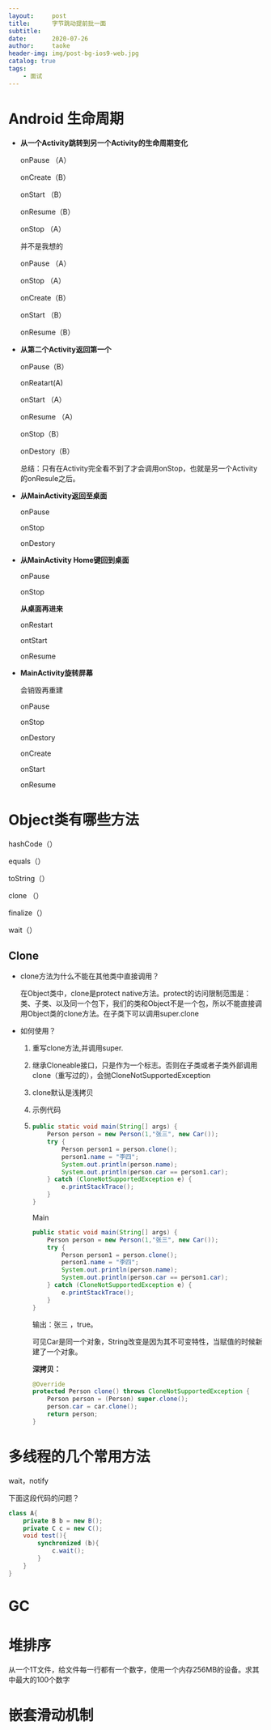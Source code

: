 ```yaml
---
layout:     post
title:      字节跳动提前批一面
subtitle:   
date:       2020-07-26
author:     taoke
header-img: img/post-bg-ios9-web.jpg
catalog: true
tags:
    - 面试
---
```


# Android 生命周期

* **从一个Activity跳转到另一个Activity的生命周期变化**

  onPause （A）

  onCreate（B）

  onStart   （B）

  onResume（B）

  onStop   （A）

   并不是我想的

  onPause （A）

  onStop   （A）

  onCreate（B）

  onStart   （B）

  onResume（B）

* **从第二个Activity返回第一个**

  onPause（B）

  onReatart(A)

  onStart （A）

  onResume （A）

  onStop（B）

  onDestory（B）

  总结：只有在Activity完全看不到了才会调用onStop，也就是另一个Activity 的onResule之后。

* **从MainActivity返回至桌面**

  onPause

  onStop

  onDestory

* **从MainActivity Home键回到桌面**

  onPause

  onStop

  **从桌面再进来**

  onRestart

  ontStart

  onResume

* **MainActivity旋转屏幕**

  会销毁再重建

  onPause

  onStop

  onDestory

  onCreate

  onStart

  onResume

# Object类有哪些方法

hashCode（）

equals（）

toString（）

clone （）

finalize（）

wait（）

## Clone

* clone方法为什么不能在其他类中直接调用？

  在Object类中，clone是protect native方法。protect的访问限制范围是：类、子类、以及同一个包下，我们的类和Object不是一个包，所以不能直接调用Object类的clone方法。在子类下可以调用super.clone

* 如何使用？

  1. 重写clone方法,并调用super.

  2. 继承Cloneable接口，只是作为一个标志。否则在子类或者子类外部调用clone（重写过的），会抛CloneNotSupportedException

  3. clone默认是浅拷贝

  4. 示例代码

  5. ```java
     public static void main(String[] args) {
         Person person = new Person(1,"张三", new Car());
         try {
             Person person1 = person.clone();
             person1.name = "李四";
             System.out.println(person.name);
             System.out.println(person.car == person1.car);
         } catch (CloneNotSupportedException e) {
             e.printStackTrace();
         }
     }
     ```

     Main

     ```java
     public static void main(String[] args) {
         Person person = new Person(1,"张三", new Car());
         try {
             Person person1 = person.clone();
             person1.name = "李四";
             System.out.println(person.name);
             System.out.println(person.car == person1.car);
         } catch (CloneNotSupportedException e) {
             e.printStackTrace();
         }
     }
     ```

     输出：张三 ，true。

     可见Car是同一个对象，String改变是因为其不可变特性，当赋值的时候新建了一个对象。

     **深拷贝：**

     ```java
     @Override
     protected Person clone() throws CloneNotSupportedException {
         Person person = (Person) super.clone();
         person.car = car.clone();
         return person;
     }
     ```

  

# 多线程的几个常用方法

wait，notify

下面这段代码的问题？

```java
class A{
    private B b = new B();
    private C c = new C();
    void test(){
        synchronized (b){
            c.wait();
        }
    }
}
```



# GC



# 堆排序

从一个1T文件，给文件每一行都有一个数字，使用一个内存256MB的设备。求其中最大的100个数字



# 嵌套滑动机制

